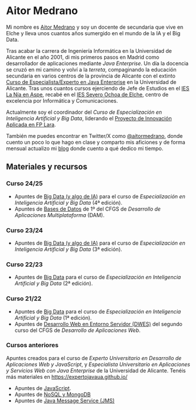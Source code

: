 # Aitor Medrano

Mi nombre es [Aitor Medrano](mailto:a.medrano@edu.gva.es) y soy un docente de secundaria que vive en Elche y lleva unos cuantos años sumergido en el mundo de la IA y el Big Data.

Tras acabar la carrera de Ingeniería Informática en la Universidad de Alicante en el año 2001, di mis primeros pasos en Madrid como desarrollador de aplicaciones mediante *Java Enterprise*. Un día la docencia se cruzó en mi camino y volví a la *terreta*, compaginando la educación secundaria en varios centros de la provincia de Alicante con el extinto [Curso de Especialista/Experto en Java Enterprise](https://web.ua.es/es/expertojava/) en la Universidad de Alicante. Tras unos cuantos cursos ejerciendo de Jefe de Estudios en el [IES La Nía en Aspe](https://portal.edu.gva.es/ieslania/), recabé en el [IES Severo Ochoa de Elche](https://portal.edu.gva.es/03013224/), centro de excelencia por Informática y Comunicaciones.

Actualmente soy el coordinador del *Curso de Especialización en Inteligencia Artificial y Big Data*, liderando el [Proyecto de Innovación Aplicada en FP Lara](https://piafplara.es/).

También me puedes encontrar en Twitter/X como [@aitormedrano](https://twitter.com/aitormedrano), donde cuento un poco lo que hago en clase y comparto mis aficiones y de forma mensual actualizo mi [blog](https://aitor-medrano.github.io/iabd/blog/) donde cuento a qué dedico mi tiempo.

## Materiales y recursos

### Curso 24/25

* Apuntes de [Big Data (y algo de IA)](https://aitor-medrano.github.io/iabd/) para el curso de *Especialización en Inteligencia Artificial y Big Data* (4ª edición).
* Apuntes de [Bases de Datos](https://aitor-medrano.github.io/bd/) de 1º del CFGS de *Desarrollo de Aplicaciones Multiplataforma* (DAM).

### Curso 23/24

* Apuntes de [Big Data (y algo de IA)](https://aitor-medrano.github.io/iabd/) para el curso de *Especialización en Inteligencia Artificial y Big Data* (3ª edición).

### Curso 22/23

* Apuntes de [Big Data](https://aitor-medrano.github.io/iabd2223/) para el curso de *Especialización en Inteligencia Artificial y Big Data* (2ª edición).

### Curso 21/22

* Apuntes de [Big Data](https://aitor-medrano.github.io/bigdata2122/) para el curso de *Especialización en Inteligencia Artificial y Big Data* (1ª edición).
* Apuntes de [Desarrollo Web en Entorno Servidor (DWES)](https://aitor-medrano.github.io/dwes2122/) del segundo curso del CFGS de *Desarrollo de Aplicaciones Web*.

### Cursos anteriores
 
Apuntes creados para el curso de *Experto Universitario en Desarrollo de Aplicaciones Web y JavaScript*, y *Especialista Universitario en Aplicaciones y Servicios Web con Java Enterprise* de la Universidad de Alicante. Tenéis más materiales en <https://expertojavaua.github.io/>

* Apuntes de [JavaScript](https://expertojavaua.github.io/expertojava.ua.es/experto/publico/2015-16/js-expertojava.html).
* Apuntes de [NoSQL y MongoDB](https://expertojavaua.github.io/expertojava.ua.es/experto/publico/2015-16/nosql-expertojava.html)
* Apuntes de [Java Message Service (JMS)](http://www.jtech.ua.es/j2ee/2011-2012/restringido/mens/index.html)
